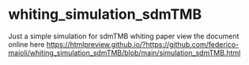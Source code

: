 # whiting_simulation_sdmTMB
Just a simple simulation for sdmTMB whiting paper
view the document online here https://htmlpreview.github.io/?https://github.com/federico-maioli/whiting_simulation_sdmTMB/blob/main/simulation_sdmTMB.html
